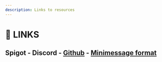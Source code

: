 ```yaml
---
description: Links to resources
---
```


# 🚰 LINKS

## &#x20;         Spigot   -   Discord   -   [Github](https://github.com/Emibergo02/RedisChat-free)   -   [Minimessage format](https://docs.adventure.kyori.net/minimessage/format.html)

##

